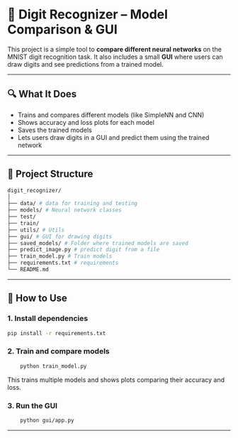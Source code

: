 # 🧠 Digit Recognizer – Model Comparison & GUI

This project is a simple tool to **compare different neural networks** on the MNIST digit recognition task. It also includes a small **GUI** where users can draw digits and see predictions from a trained model.

---

## 🔍 What It Does

- Trains and compares different models (like SimpleNN and CNN)
- Shows accuracy and loss plots for each model
- Saves the trained models
- Lets users draw digits in a GUI and predict them using the trained network

---

## 📁 Project Structure
```bash
digit_recognizer/
│
├── data/ # data for training and testing
├── models/ # Neural network classes
├── test/ 
├── train/ 
├── utils/ # Utils
├── gui/ # GUI for drawing digits
├── saved_models/ # Folder where trained models are saved
├── predict_image.py # predict digit from a file 
├── train_model.py # Train models
├── requirements.txt # requirements
└── README.md
```

---

## 🚀 How to Use

### 1. Install dependencies

```bash
pip install -r requirements.txt
```

### 2. Train and compare models

```bash
    python train_model.py
```
This trains multiple models and shows plots comparing their accuracy and loss.

### 3. Run the GUI

```bash
    python gui/app.py
```

---